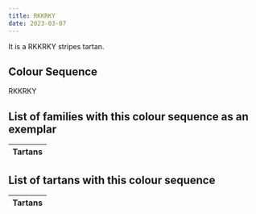 ```yaml
---
title: RKKRKY
date: 2023-03-07
---
```

<no value>

It is a RKKRKY stripes tartan.


## Colour Sequence
RKKRKY

## List of families with this colour sequence as an exemplar

| Tartans |
|---------------|


## List of tartans with this colour sequence

| Tartans |
|---------------|
